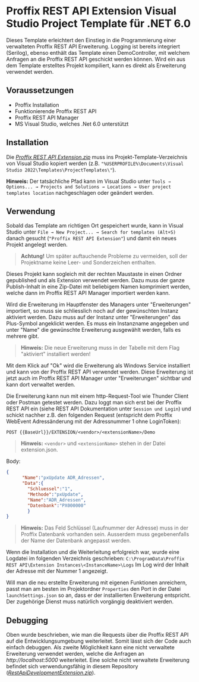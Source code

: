 # Proffix REST API Extension Visual Studio Project Template für .NET 6.0

Dieses Template erleichtert den Einstieg in die Programmierung einer verwalteten Proffix REST API Erweiterung. Logging ist bereits integriert (Serilog), ebenso enthält das Template einen DemoController, mit welchem Anfragen an die Proffix REST API geschickt werden können. Wird ein aus dem Template erstelltes Projekt kompiliert, kann es direkt als Erweiterung verwendet werden.

## Voraussetzungen

- Proffix Installation
- Funktionierende Proffix REST API
- Proffix REST API Manager
- MS Visual Studio, welches .Net 6.0 unterstützt

## Installation

Die [*Proffix REST API Extension.zip*](https://github.com/Proffix-NET/RestApiErweiterungenTemplate/raw/master/PROFFIX%20REST%20API%20Extension.zip) muss ins Projekt-Template-Verzeichnis von Visual Studio kopiert werden (z.B. `"%USERPROFILE%\Documents\Visual Studio 2022\Templates\ProjectTemplates\"`).

**Hinweis:** Der tatsächliche Pfad kann im Visual Studio unter `Tools → Options... → Projects and Solutions → Locations → User project templates location` nachgeschlagen oder geändert werden.

## Verwendung

Sobald das Template am richtigen Ort gespeichert wurde, kann in Visual Studio unter `File → New Project... → Search for templates (Alt+S)` danach gesucht (`"Proffix REST API Extension"`) und damit ein neues Projekt angelegt werden.

> **Achtung!** Um später auftauchende Probleme zu vermeiden, soll der Projektname keine Leer- und Sonderzeichen enthalten.

Dieses Projekt kann sogleich mit der rechten Maustaste in einen Ordner gepublished und als Extension verwendet werden. Dazu muss der ganze Publish-Inhalt in eine Zip-Datei mit beliebigem Namen komprimiert werden, welche dann im Proffix REST API Manager importiert werden kann.

Wird die Erweiterung im Hauptfenster des Managers unter "Erweiterungen" importiert, so muss sie schliesslich noch auf der gewünschten Instanz aktiviert werden. Dazu muss auf der Instanz unter "Erweiterungen" das Plus-Symbol angeklickt werden. Es muss ein Instanzname angegeben und unter "Name" die gewünschte Erweiterung ausgewählt werden, falls es mehrere gibt.

> **Hinweis:** Die neue Erweiterung muss in der Tabelle mit dem Flag "aktiviert" installiert werden!

Mit dem Klick auf "Ok" wird die Erweiterung als Windows Service installiert und kann von der Proffix REST API verwendet werden. Diese Erweiterung ist jetzt auch im Proffix REST API Manager unter "Erweiterungen" sichtbar und kann dort verwaltet werden.

Die Erweiterung kann nun mit einem http-Request-Tool wie Thunder Client oder Postman getestet werden. Dazu loggt man sich erst bei der Proffix REST API ein (siehe REST API Dokumentation unter `Session und Login`) und schickt nachher z.B. den folgenden Request (entspricht dem Proffix WebEvent Adressänderung mit der Adressnummer 1 ohne LoginToken):
```url
POST {{BaseUrl}}/EXTENSION/<vendor>/<extensionName>/Demo
```
> **Hinweis:** `<vendor>` und `<extensionName>` stehen in der Datei extension.json.

Body:
```json
{
	  "Name":"pxUpdate ADR_Adressen",
	  "Data":{
	    "Schluessel":"1",
	    "Methode":"pxUpdate",
	    "Name":"ADR_Adressen",
	    "Datenbank":"PX000000"
	    }
}
```
> **Hinweis:** Das Feld Schlüssel (Laufnummer der Adresse) muss in der Proffix Datenbank vorhanden sein. Ausserdem muss gegebenenfalls der Name der Datenbank angepasst werden.

Wenn die Installation und die Weiterleitung erfolgreich war, wurde eine Logdatei im folgenden Verzeichnis geschrieben:
`
C:\ProgramData\Proffix REST API\Extension Instances\<InstanceName>\Logs
`
Im Log wird der Inhalt der Adresse mit der Nummer 1 angezeigt.

Will man die neu erstellte Erweiterung mit eigenen Funktionen anreichern, passt man am besten im Projektordner `Properties` den Port in der Datei `launchSettings.json` so an, dass er der installierten Erweiterung entspricht. Der zugehörige Dienst muss natürlich vorgängig deaktiviert werden.

## Debugging

Oben wurde beschrieben, wie man die Requests über die Proffix REST API auf die Entwicklungsumgebung weiterleitet. Somit lässt sich der Code auch einfach debuggen.
Als zweite Möglichkeit kann eine nicht verwaltete Erweiterung verwendet werden, welche die Anfragen an *http://localhost:5000* weiterleitet. Eine solche nicht verwaltete Erweiterung befindet sich verwendungsfähig in diesem Repository ([*RestApiDevelopmentExtension.zip*](https://github.com/Proffix-NET/RestApiErweiterungenTemplate/raw/master/RestApiDevelopmentExtension.zip)).
